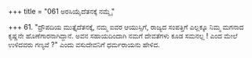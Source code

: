 +++
title = "061 ಅರಸಿಯೈದೆತನಕ್ಕೆ ನಮ್ಮೈ"

+++
61.  "ದ್ರೌಪದಿಯ ಮುತ್ತೈದೆತನಕ್ಕೆ, ನಮ್ಮ  ಐವರ ಆಯುಸ್ಸಿಗೆ, ರಾಜ್ಯದ ಸಂಪತ್ತಿಗೆ ಎಲ್ಲಕ್ಕೂ ನಿಮ್ಮ ಮಗನಾದ ಕೃಷ್ಣನೇ ಹೊಣೆಗಾರನಾಗಿದ್ದಾನೆ. ಅವನ ಸಹಾಯದಿಂದಾಗಿ ನಮಗೆ ದೇವತೆಗಳು ಕೂಡ ಸಮನಲ್ಲ ! ಎಂದ ಮೇಲೆ ಉಳಿದವರು ಗಣ್ಯವೆ ?" ಎಂದು  ವಸುದೇವನಿಗೆ ಧರ್ಮರಾಯನು ಹೇಳಿದ.